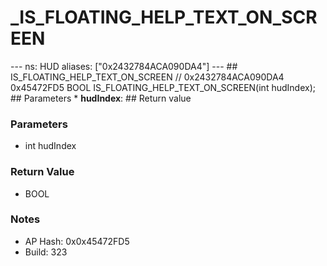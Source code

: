 # _IS_FLOATING_HELP_TEXT_ON_SCREEN

--- ns: HUD aliases: ["0x2432784ACA090DA4"] --- ## IS_FLOATING_HELP_TEXT_ON_SCREEN  // 0x2432784ACA090DA4 0x45472FD5 BOOL IS_FLOATING_HELP_TEXT_ON_SCREEN(int hudIndex);  ## Parameters * **hudIndex**:  ## Return value

### Parameters
* int hudIndex

### Return Value
* BOOL

### Notes
* AP Hash: 0x0x45472FD5
* Build: 323

